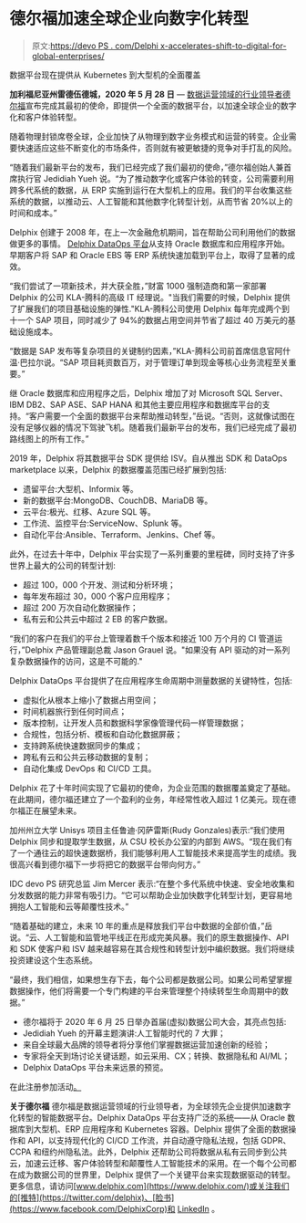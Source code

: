 # 德尔福加速全球企业向数字化转型

> 原文:[https://devo PS . com/Delphi x-accelerates-shift-to-digital-for-global-enterprises/](https://devops.com/delphix-accelerates-shift-to-digital-for-global-enterprises/)

数据平台现在提供从 Kubernetes 到大型机的全面覆盖

**加利福尼亚州雷德伍德城，2020 年 5 月 28 日** — [数据运营领域的行业领导者德尔福](http://www.delphix.com/)宣布完成其最初的使命，即提供一个全面的数据平台，以加速全球企业的数字化和客户体验转型。

随着物理封锁席卷全球，企业加快了从物理到数字业务模式和运营的转变。企业需要快速适应这些不断变化的市场条件，否则就有被更敏捷的竞争对手打乱的风险。

“随着我们最新平台的发布，我们已经完成了我们最初的使命，”德尔福创始人兼首席执行官 Jedidiah Yueh 说。“为了推动数字化或客户体验的转变，公司需要利用跨多代系统的数据，从 ERP 实施到运行在大型机上的应用。我们的平台收集这些系统的数据，以推动云、人工智能和其他数字化转型计划，从而节省 20%以上的时间和成本。”

Delphix 创建于 2008 年，在上一次金融危机期间，旨在帮助公司利用他们的数据做更多的事情。 [Delphix DataOps 平台](https://www.delphix.com/platform)从支持 Oracle 数据库和应用程序开始。早期客户将 SAP 和 Oracle EBS 等 ERP 系统快速加载到平台上，取得了显著的成效。

“我们尝试了一项新技术，并大获全胜，”财富 1000 强制造商和第一家部署 Delphix 的公司 KLA-腾科的高级 IT 经理说。"当我们需要的时候，Delphix 提供了扩展我们的项目基础设施的弹性."KLA-腾科公司使用 Delphix 每年完成两个到十一个 SAP 项目，同时减少了 94%的数据占用空间并节省了超过 40 万美元的基础设施成本。

“数据是 SAP 发布等复杂项目的关键制约因素，”KLA-腾科公司前首席信息官阿什温·巴拉尔说。“SAP 项目耗资数百万，对于管理订单到现金等核心业务流程至关重要。”

继 Oracle 数据库和应用程序之后，Delphix 增加了对 Microsoft SQL Server、IBM DB2、SAP ASE、SAP HANA 和其他主要应用程序和数据库平台的支持。“客户需要一个全面的数据平台来帮助推动转型，”岳说。“否则，这就像试图在没有足够仪器的情况下驾驶飞机。随着我们最新平台的发布，我们已经完成了最初路线图上的所有工作。”

2019 年，Delphix 将其数据平台 SDK 提供给 ISV。自从推出 SDK 和 DataOps marketplace 以来，Delphix 的数据覆盖范围已经扩展到包括:

*   遗留平台:大型机、Informix 等。
*   新的数据平台:MongoDB、CouchDB、MariaDB 等。
*   云平台:极光、红移、Azure SQL 等。
*   工作流、监控平台:ServiceNow、Splunk 等。
*   自动化平台:Ansible、Terraform、Jenkins、Chef 等。

此外，在过去十年中，Delphix 平台实现了一系列重要的里程碑，同时支持了许多世界上最大的公司的转型计划:

*   超过 100，000 个开发、测试和分析环境；
*   每年发布超过 30，000 个客户应用程序；
*   超过 200 万次自动化数据操作；
*   私有云和公共云中超过 2 EB 的客户数据。

“我们的客户在我们的平台上管理着数千个版本和接近 100 万个月的 CI 管道运行，”Delphix 产品管理副总裁 Jason Grauel 说。"如果没有 API 驱动的对一系列复杂数据操作的访问，这是不可能的."

Delphix DataOps 平台提供了在应用程序生命周期中测量数据的关键特性，包括:

*   虚拟化从根本上缩小了数据占用空间；
*   时间机器旅行到任何时间点；
*   版本控制，让开发人员和数据科学家像管理代码一样管理数据；
*   合规性，包括分析、模板和自动化数据屏蔽；
*   支持跨系统快速数据同步的集成；
*   跨私有云和公共云移动数据的复制；
*   自动化集成 DevOps 和 CI/CD 工具。

Delphix 花了十年时间实现了它最初的使命，为企业范围的数据覆盖奠定了基础。在此期间，德尔福还建立了一个盈利的业务，年经常性收入超过 1 亿美元。现在德尔福正在展望未来。

加州州立大学 Unisys 项目主任鲁迪·冈萨雷斯(Rudy Gonzales)表示:“我们使用 Delphix 同步和提取学生数据，从 CSU 校长办公室的内部到 AWS。“现在我们有了一个通往云的超快速数据桥，我们能够利用人工智能技术来提高学生的成绩。我很高兴看到德尔福下一步将把它的数据平台带向何方。”

IDC devo PS 研究总监 Jim Mercer 表示:“在整个多代系统中快速、安全地收集和分发数据的能力非常有吸引力。“它可以帮助企业加快数字化转型计划，更容易地拥抱人工智能和云等颠覆性技术。”

“随着基础的建立，未来 10 年的重点是释放我们平台中数据的全部价值，”岳说。“云、人工智能和监管地平线正在形成完美风暴。我们的原生数据操作、API 和 SDK 使客户和 ISV 越来越容易在其合规性和转型计划中编织数据。我们将继续投资建设这个生态系统。

“最终，我们相信，如果想生存下去，每个公司都是数据公司。如果公司希望掌握数据操作，他们将需要一个专门构建的平台来管理整个持续转型生命周期中的数据。”

*   德尔福将于 2020 年 6 月 25 日举办首届(虚拟)数据公司大会，其亮点包括:
*   Jedidiah Yueh 的开幕主题演讲:人工智能时代的 7 大罪；
*   来自全球最大品牌的领导者将分享他们掌握数据运营加速创新的经验；
*   专家将全天到场讨论关键话题，如云采用、CX；转换、数据隐私和 AI/ML；
*   Delphix DataOps 平台未来远景的预览。

在此注册参加活动[。](https://datacompanyconference.vfairs.com/?utm_source=banner&utm_medium=website&utm_campaign=dcc_june2020)

**关于德尔福**
德尔福是数据运营领域的行业领导者，为全球领先企业提供加速数字化转型的智能数据平台。Delphix DataOps 平台支持广泛的系统——从 Oracle 数据库到大型机、ERP 应用程序和 Kubernetes 容器。Delphix 提供了全面的数据操作和 API，以支持现代化的 CI/CD 工作流，并自动遵守隐私法规，包括 GDPR、CCPA 和纽约州隐私法。此外，Delphix 还帮助公司将数据从私有云同步到公共云，加速云迁移、客户体验转型和颠覆性人工智能技术的采用。在一个每个公司都在成为数据公司的世界里，Delphix 提供了一个关键平台来实现数据驱动的转型。更多信息，请访问[www.delphix.com](https://www.delphix.com/)或关注我们的[推特](https://twitter.com/delphix)、[脸书](https://www.facebook.com/DelphixCorp)和 [LinkedIn](https://www.linkedin.com/company/delphix/) 。